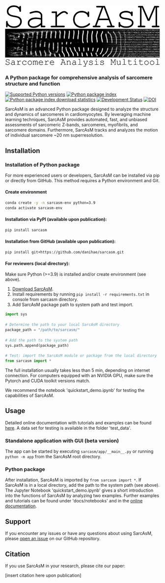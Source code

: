 ![SarcAsM logo](./docs/images/logo.png)

### A Python package for comprehensive analysis of sarcomere structure and function

[![Supported Python versions](https://img.shields.io/pypi/pyversions/SarcAsM.svg)](https://python.org)
[![Python package index](https://img.shields.io/pypi/v/SarcAsM.svg)](https://pypi.org/project/SarcAsM)
[![Python package index download statistics](https://img.shields.io/pypi/dm/SarcAsM.svg)](https://pypistats.org/packages/SarcAsM)
[![Development Status](https://img.shields.io/pypi/status/SarcAsM.svg)](https://en.wikipedia.org/wiki/Software_release_life_cycle#Alpha)
[![DOI](https://zenodo.org/badge/xxxxxxx.svg)](https://zenodo.org/badge/latestdoi/xxxxxx)

SarcAsM is an advanced Python package designed to analyze the structure and dynamics of sarcomeres in cardiomyocytes. By leveraging machine learning techniques, SarcAsM provides automated, fast, and unbiased assessments of sarcomeric Z-bands, sarcomeres, myofibrils, and sarcomere domains. Furthermore, SarcAsM tracks and analyzes the motion of individual sarcomere ~20 nm superresolution.
## Installation

### Installation of Python package

For more experienced users or developers, SarcAsM can be installed via pip or directly from GitHub. This method requires a Python environment and Git.

#### Create environment
```sh
conda create -y -n sarcasm-env python=3.9
conda activate sarcasm-env
```

#### Installation via PyPI (available upon publication):
```sh
pip install sarcasm
```

#### Installation from GitHub (available upon publication):
```sh
pip install git+https://github.com/danihae/sarcasm.git
```

#### For reviewers (local directory):
Make sure Python (>=3.9) is installed and/or create environment (see above). 
1. [Download SarcAsM](https://e.pcloud.link/publink/show?code=kZUVoTZeXydDUIgTvJkRhDxLlheNp2G87w7).
2. Install requirements by running ``pip install -r requirements.txt`` in console from sarcasm directory.
4. Add SarcAsM package path to system path and test import. 
```python
import sys

# Determine the path to your local SarcAsM directory
package_path = "/path/to/sarcasm/"

# Add the path to the system path
sys.path.append(package_path)

# Test: import the SarcAsM module or package from the local directory
from sarcasm import *
```
The full installation usually takes less than 5 min, depending on internet connection. For computers equipped with an NVIDIA GPU, make sure the Pytorch and CUDA toolkit versions match.

We recommend the notebook 'quickstart_demo.ipynb' for testing the capabilities of SarcAsM.

## Usage

Detailed online documentation with tutorials and examples can be found [here](https://filedn.eu/lKfS794F9UgX7PDuBQcfChB/SarcAsM_docs/).
A data set for testing is available in the folder 'test_data'.

### Standalone application with GUI (beta version)
The app can be started by executing `sarcasm/app/__main__.py` or running `python -m app` from the SarcAsM root directory.

### Python package
After installation, SarcAsM is imported by ``from sarcasm import *``. If SarcAsM is in a local directory, add the path to the system path (see above). 
The Jupyter Notebook 'quickstart_demo.ipynb' gives a short introduction into the functions of SarcAsM by analyzing two examples.
Further examples and tutorials can be found under 'docs/notebooks' and in the [online documentation](https://filedn.eu/lKfS794F9UgX7PDuBQcfChB/SarcAsM_docs/). 

## Support

If you encounter any issues or have any questions about using SarcAsM, please [open an issue](link-to-issue-tracker) on our GitHub repository.

## Citation

If you use SarcAsM in your research, please cite our paper:

[insert citation here upon publication]
